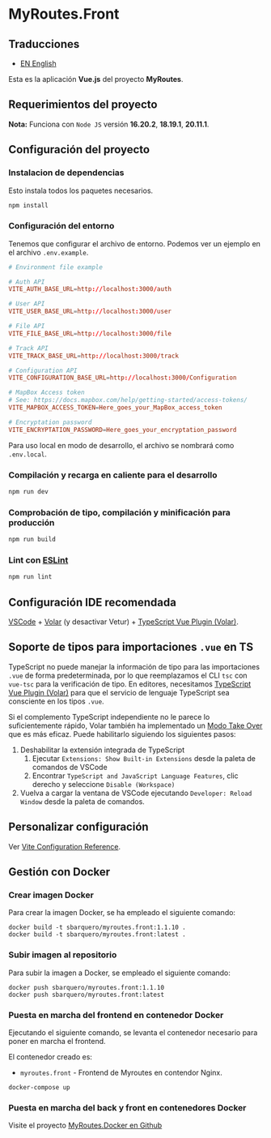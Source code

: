 # MyRoutes.Front

## Traducciones

- [EN English](./README.md)

Esta es la aplicación **Vue.js** del proyecto **MyRoutes**.

## Requerimientos del proyecto

**Nota:** Funciona con `Node JS` versión **16.20.2**, **18.19.1**, **20.11.1**.

## Configuración del proyecto

### Instalacion de dependencias
Esto instala todos los paquetes necesarios.
```sh
npm install
```

### Configuración del entorno
Tenemos que configurar el archivo de entorno. Podemos ver un ejemplo en el archivo ```.env.example```.

```conf
# Environment file example

# Auth API
VITE_AUTH_BASE_URL=http://localhost:3000/auth

# User API
VITE_USER_BASE_URL=http://localhost:3000/user

# File API
VITE_FILE_BASE_URL=http://localhost:3000/file

# Track API
VITE_TRACK_BASE_URL=http://localhost:3000/track

# Configuration API
VITE_CONFIGURATION_BASE_URL=http://localhost:3000/Configuration

# MapBox Access token
# See: https://docs.mapbox.com/help/getting-started/access-tokens/
VITE_MAPBOX_ACCESS_TOKEN=Here_goes_your_MapBox_access_token

# Encryptation password
VITE_ENCRYPTATION_PASSWORD=Here_goes_your_encryptation_password
```
Para uso local en modo de desarrollo, el archivo se nombrará como `.env.local`.

### Compilación y recarga en caliente para el desarrollo

```sh
npm run dev
```

### Comprobación de tipo, compilación y minificación para producción

```sh
npm run build
```

### Lint con [ESLint](https://eslint.org/)

```sh
npm run lint
```

## Configuración IDE recomendada

[VSCode](https://code.visualstudio.com/) + [Volar](https://marketplace.visualstudio.com/items?itemName=Vue.volar) (y desactivar Vetur) + [TypeScript Vue Plugin (Volar)](https://marketplace.visualstudio.com/items?itemName=Vue.vscode-typescript-vue-plugin).

## Soporte de tipos para importaciones `.vue` en TS

TypeScript no puede manejar la información de tipo para las importaciones `.vue` de forma predeterminada, por lo que reemplazamos el CLI `tsc` con `vue-tsc` para la verificación de tipo. En editores, necesitamos [TypeScript Vue Plugin (Volar)](https://marketplace.visualstudio.com/items?itemName=Vue.vscode-typescript-vue-plugin) para que el servicio de lenguaje TypeScript sea consciente en los tipos `.vue`.

Si el complemento TypeScript independiente no le parece lo suficientemente rápido, Volar también ha implementado un [Modo Take Over](https://github.com/johnsoncodehk/volar/discussions/471#discussioncomment-1361669) que es más eficaz. Puede habilitarlo siguiendo los siguientes pasos:

1. Deshabilitar la extensión integrada de TypeScript
    1) Ejecutar `Extensions: Show Built-in Extensions` desde la paleta de comandos de VSCode
    2) Encontrar `TypeScript and JavaScript Language Features`, clic derecho y seleccione `Disable (Workspace)`
2. Vuelva a cargar la ventana de VSCode ejecutando `Developer: Reload Window` desde la paleta de comandos.

## Personalizar configuración

Ver [Vite Configuration Reference](https://vitejs.dev/config/).

## Gestión con Docker

### Crear imagen Docker

Para crear la imagen Docker, se ha empleado el siguiente comando:

```
docker build -t sbarquero/myroutes.front:1.1.10 .
docker build -t sbarquero/myroutes.front:latest .
```

### Subir imagen al repositorio

Para subir la imagen a Docker, se empleado el siguiente comando:

```
docker push sbarquero/myroutes.front:1.1.10
docker push sbarquero/myroutes.front:latest
```

### Puesta en marcha del frontend en contenedor Docker

Ejecutando el siguiente comando, se levanta el contenedor necesario para poner en marcha el frontend.

El contenedor creado es:
  - `myroutes.front` - Frontend de Myroutes en contendor Nginx.

```
docker-compose up
```

### Puesta en marcha del back y front en contenedores Docker

Visite el proyecto [MyRoutes.Docker en Github](https://github.com/sbarquero/MyRoutes.Docker)
